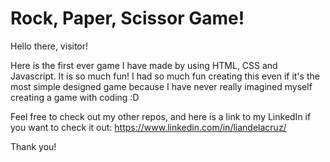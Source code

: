 # Rock, Paper, Scissor Game!

Hello there, visitor! 

Here is the first ever game I have made by using HTML, CSS and Javascript. It is so much fun!
I had so much fun creating this even if it's the most simple designed game because I have never really imagined myself creating a game with coding :D 

Feel free to check out my other repos, and here is a link to my LinkedIn if you want to check it out: https://www.linkedin.com/in/liandelacruz/

Thank you!
